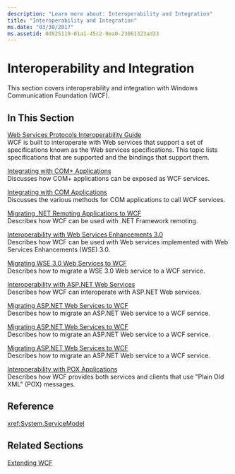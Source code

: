 ```yaml
---
description: "Learn more about: Interoperability and Integration"
title: "Interoperability and Integration"
ms.date: "03/30/2017"
ms.assetid: 0d925119-01a1-45c2-9ea0-23061323ad33
---
```

# Interoperability and Integration

This section covers interoperability and integration with Windows Communication Foundation (WCF).  
  
## In This Section  

 [Web Services Protocols Interoperability Guide](web-services-protocols-interoperability-guide.md)  
 WCF is built to interoperate with Web services that support a set of specifications known as the Web services specifications. This topic lists specifications that are supported and the bindings that support them.
  
 [Integrating with COM+ Applications](integrating-with-com-plus-applications.md)  
 Discusses how COM+ applications can be exposed as WCF services.
  
 [Integrating with COM Applications](integrating-with-com-applications.md)  
 Discusses the various methods for COM applications to call WCF services.
  
 [Migrating .NET Remoting Applications to WCF](migrating-net-remoting-applications-to-wcf.md)  
 Describes how WCF can be used with .NET Framework remoting.
  
 [Interoperability with Web Services Enhancements 3.0](interoperability-with-web-services-enhancements-3-0.md)  
 Describes how WCF can be used with Web services implemented with Web Services Enhancements (WSE) 3.0.
  
 [Migrating WSE 3.0 Web Services to WCF](migrating-wse-3-0-web-services-to-wcf.md)  
 Describes how to migrate a WSE 3.0 Web service to a WCF service.
  
 [Interoperability with ASP.NET Web Services](interop-with-aspnet-web-services.md)  
 Describes how WCF can interoperate with ASP.NET Web services.
  
 [Migrating ASP.NET Web Services to WCF](migrating-aspnet-web-services-to-wcf.md)  
 Describes how to migrate an ASP.NET Web service to a WCF service.
  
 [Migrating ASP.NET Web Services to WCF](migrating-aspnet-web-services-to-wcf.md)  
 Describes how to migrate an ASP.NET Web service to a WCF service.
  
 [Migrating ASP.NET Web Services to WCF](migrating-aspnet-web-services-to-wcf.md)  
 Describes how to migrate an ASP.NET Web service to a WCF service.
  
 [Interoperability with POX Applications](interoperability-with-pox-applications.md)  
 Describes how WCF provides both services and clients that use "Plain Old XML" (POX) messages.
  
## Reference  

 <xref:System.ServiceModel>  
  
## Related Sections  

 [Extending WCF](../extending/index.md)
